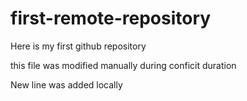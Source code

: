 # first-remote-repository

Here is my first github repository

this file was modified manually during conficit duration

New line was added locally
